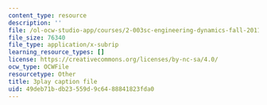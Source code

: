 ```yaml
---
content_type: resource
description: ''
file: /ol-ocw-studio-app/courses/2-003sc-engineering-dynamics-fall-2011/49deb71bdb23559d9c6488841823fda0_zNCBDrnT05E.vtt
file_size: 76340
file_type: application/x-subrip
learning_resource_types: []
license: https://creativecommons.org/licenses/by-nc-sa/4.0/
ocw_type: OCWFile
resourcetype: Other
title: 3play caption file
uid: 49deb71b-db23-559d-9c64-88841823fda0
---
```

